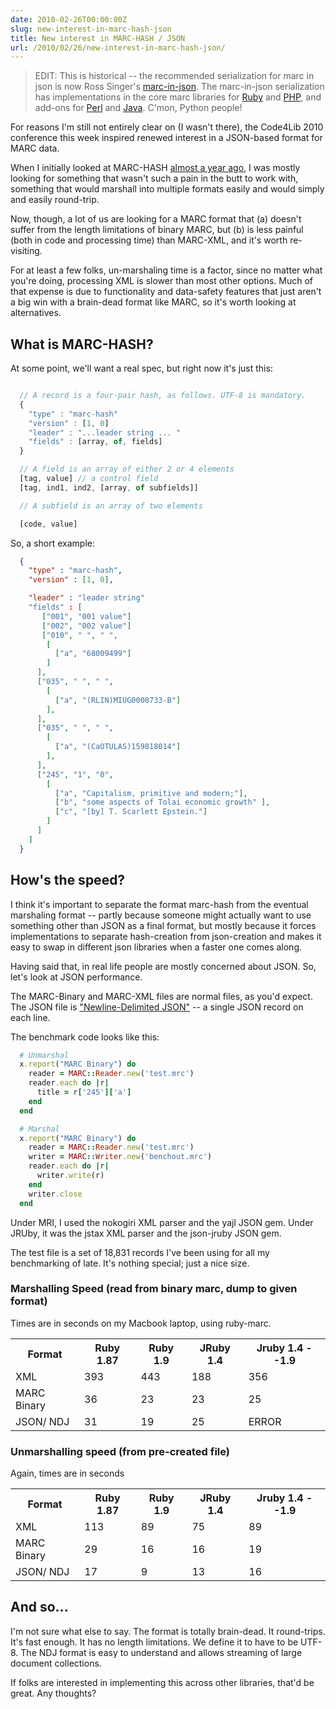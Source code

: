 ```yaml
---
date: 2010-02-26T00:00:00Z
slug: new-interest-in-marc-hash-json
title: New interest in MARC-HASH / JSON
url: /2010/02/26/new-interest-in-marc-hash-json/
---
```


<blockquote>EDIT: This is historical -- the recommended serialization for marc in json is now Ross Singer's <a href="http://dilettantes.code4lib.org/blog/2010/09/a-proposal-to-serialize-marc-in-json/">marc-in-json</a>. The marc-in-json serialization has implementations in the core marc libraries for <a href="https://rubygems.org/gems/marc">Ruby</a> and <a href="http://pear.php.net/package/File_MARC/">PHP</a>, and add-ons for <a href="http://search.cpan.org/~bbaxter/MARC-Utils-MARC2MARC_in_JSON/">Perl</a> and <a href="https://github.com/billdueber/marc4j_extra_reader_writers">Java</a>. C'mon, Python people!</blockquote>
For reasons I'm still not entirely clear on (I wasn't there), the Code4Lib 2010 conference this week inspired renewed interest in a JSON-based format for MARC data.

When I initially looked at MARC-HASH <a href="http://robotlibrarian.billdueber.com/marc-hash-the-saga-continues-now-with-even-less-structure/">almost a year ago</a>, I was mostly looking for something that wasn't such a pain in the butt to work with, something that would marshall into multiple formats easily and would simply and easily round-trip.

Now, though, a lot of us are looking for a MARC format that (a) doesn't suffer from the length limitations of binary MARC, but (b) is less painful (both in code and processing time) than MARC-XML, and it's worth re-visiting.

For at least a few folks, un-marshaling time is a factor, since no matter what you're doing, processing XML is slower than most other options. Much of that expense is due to functionality and data-safety features that just aren't a big win with a brain-dead format like MARC, so it's worth looking at alternatives.
<h2>What is MARC-HASH?</h2>
At some point, we'll want a real spec, but right now it's just this:

~~~javascript

  // A record is a four-pair hash, as follows. UTF-8 is mandatory.
  {
    "type" : "marc-hash"
    "version" : [1, 0]
    "leader" : "...leader string ... "
    "fields" : [array, of, fields]
  }

  // A field is an array of either 2 or 4 elements
  [tag, value] // a control field
  [tag, ind1, ind2, [array, of subfields]]

  // A subfield is an array of two elements

  [code, value]
~~~

So, a short example:

~~~json
  {
    "type" : "marc-hash",
    "version" : [1, 0],

    "leader" : "leader string"
    "fields" : [
       ["001", "001 value"]
       ["002", "002 value"]
       ["010", " ", " ",
        [
          ["a", "68009499"]
        ]
      ],
      ["035", " ", " ",
        [
          ["a", "(RLIN)MIUG0000733-B"]
        ],
      ],
      ["035", " ", " ",
        [
          ["a", "(CaOTULAS)159818014"]
        ],
      ],
      ["245", "1", "0",
        [
          ["a", "Capitalism, primitive and modern;"],
          ["b", "some aspects of Tolai economic growth" ],
          ["c", "[by] T. Scarlett Epstein."]
        ]
      ]
    ]
  }
~~~
<h2>How's the speed?</h2>
I think it's important to separate the format marc-hash from the eventual marshaling format -- partly because someone might actually want to use something other than JSON as a final format, but mostly because it forces implementations to separate hash-creation from json-creation and makes it easy to swap in different json libraries when a faster one comes along.

Having said that, in real life people are mostly concerned about JSON. So,
let's look at JSON performance.

The MARC-Binary and MARC-XML files are normal files, as you'd expect. The JSON file is
<a href="http://trephine.org/t/index.php?title=Newline_delimited_JSON">"Newline-Delimited JSON"</a> -- a single JSON record on each line.

The benchmark code looks like this:

~~~ruby
  # Unmarshal
  x.report("MARC Binary") do
    reader = MARC::Reader.new('test.mrc')
    reader.each do |r|
      title = r['245']['a']
    end
  end

  # Marshal
  x.report("MARC Binary") do
    reader = MARC::Reader.new('test.mrc')
    writer = MARC::Writer.new('benchout.mrc')
    reader.each do |r|
      writer.write(r)
    end
    writer.close
  end
~~~~

Under MRI, I used the nokogiri XML parser and the yajl JSON gem. Under JRUby, it was the jstax XML parser and the json-jruby JSON gem.

The test file is a set of 18,831 records I've been using for all my benchmarking of late. It's nothing special; just a nice size.

<h3>Marshalling Speed (read from binary marc, dump to given format)</h3>

Times are in seconds on my Macbook laptop, using ruby-marc.

<table class="grid">
<tbody>
<tr>
<th>Format</th>
<th>Ruby 1.87</th>
<th>Ruby 1.9</th>
<th>JRuby 1.4</th>
<th>Jruby 1.4 --1.9</th>
</tr>
<tr>
<td>XML</td>
<td>393</td>
<td>443</td>
<td>188</td>
<td>356</td>
</tr>
<tr>
<td>MARC Binary</td>
<td>36</td>
<td>23</td>
<td>23</td>
<td>25</td>
</tr>
<tr>
<td>JSON/ NDJ</td>
<td>31</td>
<td>19</td>
<td>25</td>
<td>ERROR</td>
</tr>
</tbody>
</table>

<h3>Unmarshalling speed (from pre-created file)</h3>

Again, times are in seconds

<table class="grid">
<tbody>
<tr>
<th>Format</th>
<th>Ruby 1.87</th>
<th>Ruby 1.9</th>
<th>JRuby 1.4</th>
<th>Jruby 1.4 --1.9</th>
</tr>
<tr>
<td>XML</td>
<td>113</td>
<td>89</td>
<td>75</td>
<td>89</td>
</tr>
<tr>
<td>MARC Binary</td>
<td>29</td>
<td>16</td>
<td>16</td>
<td>19</td>
</tr>
<tr>
<td>JSON/ NDJ</td>
<td>17</td>
<td>9</td>
<td>13</td>
<td>16</td>
</tr>
</tbody>
</table>

<h2>And so...</h2>

I'm not sure what else to say. The format is totally brain-dead. It round-trips. It's fast enough. It has no length limitations. We define it to have to be UTF-8. The NDJ format is easy to understand and allows streaming of large document collections.

If folks are interested in implementing this across other libraries, that'd be great. Any thoughts?
